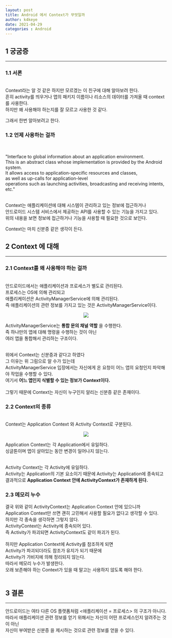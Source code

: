 ```yaml
---
layout: post
title: Android 에서 Context가 무엇일까
author: k4keye
date: 2021-04-29
categories : Android
---
```


## 1 궁굼증
___
### **1.1 서론**
<br/>
Context라는 알 것 같은 하지만 모르겠는 이 친구에 대해 알아보려 한다.<br/>
흔히 activity를 띄우거나  앱의 패키지 이름이나 리소스의 데이터를 가져올 때 context를 사용한다.<br/>
하지만 왜 사용해야 하는지를 잘 모르고 사용한 것 같다.<br/>

그래서 한번 알아보려고 한다.

### **1.2 언제 사용하는 걸까**
<br/>

"Interface to global information about an application environment.<br/>
This is an abstract class whose implementation is provided by the Android system.<br/>
It allows access to application-specific resources and classes, <br/>
as well as up-calls for application-level <br/>
operations such as launching activities, broadcasting and receiving intents, etc."<br/><br/>

Context는 애플리케이션에 대해 시스템이 관리하고 있는 정보에 접근하거나<br/>
안드로이드 시스템 서비스에서 제공하는 API를 사용할 수 있는 기능을 가지고 있다.<br/>
​위의 내용을 보면 정보에 접근하거나 기능을 사용할 때 필요한 것으로 보인다.<br/>

Context는 마치 신분증 같은 생각이 든다.<br/>


## 2 Context 에 대해
___
### **2.1 Context를 왜 사용해야 하는 걸까**
<br/>
안드로이드에서는 애플리케이션과 프로세스가 별도로 관리된다.<br/>
프로세스는 OS에 의해 관리되고<br/>
애플리케이션은 ActivityManagerService에 의해 관리된다.<br/>
즉 애플리케이션의 관련 정보를 가지고 있는 것은 ActivityManagerService이다.<br/>

<p align="center">
    <img src="https://github.com/k4keye/k4keye.github.io/blob/master/images/android/ActivityManagerService.png?raw=true"/>
</p>

ActivityManagerService는 **통합 문의 채널 역할** 을 수행한다.<br/>
즉 하나만의 앱에 대해 명령을 수행하는 것이 아닌<br/>
여러 앱을 통합해서 관리하는 구조이다.<br/>
<br/>

위에서 Context는 신분증과 같다고 하였다<br/>
그 이유는 위 그림으로 알 수가 있는데<br/>
ActivityManagerService 입장에서는 자신에게 온 요청이 어느 앱의 요청인지 파악해야 작업을 수행할 수 있다.<br/>
여기서 **어느 앱인지 식별할 수 있는 정보가 Context이다.** <br/>
<br/>
그렇기 때문에 Context는 자신이 누구인지 알리는 신분증 같은 존재이다. <br/>

### **2.2 Context의 종류**
<br/>
Context는 Application Context 와 Activity Context로 구분된다.<br/>
<p align="center">
    <img src="https://github.com/k4keye/k4keye.github.io/blob/master/images/android/context.png?raw=true"/>
</p>

Application Context는 각 Application에서 유일하다.<br/>
싱글톤이며 앱이 살아있는 동안 변경이 일어나지 않는다.<br/>
<br/>

Activity Context는 각 Activity에 유일하다.<br/>
Activity는 Application의 기본 요소이기 때문에 Activity는 Application에 종속되고<br/>
결과적으로 **Application Context 안에 ActivityContext가 존재하게 된다.**<br/>

### **2.3 메모리 누수**
결국 위와 같이 ActivityContext는 Application Context 안에 있으니까<br/>
Application Context만 쓰면 괜히 고민해서 사용할 필요가 없다고 생각할 수 있다.<br/>
하지만 각 종속을 생각하면 그렇지 않다.<br/>
ActivityContext는 Activity에 종속되어 있다.<br/>
즉 Activity가 파괴되면 ActivityContext도 같이 파괴가 된다.<br/>
<br/>
하지만 Application Context에 Activity를 참조하게 되면<br/>
Activity가 파괴되더라도 참조가 유지가 되기 때문에<br/>
Activity가 가비지에 의해 정리되지 않는다.<br/>
따라서 메모리 누수가 발생한다.<br/>
오래 보존해야 하는 Context가 있을 때 말고는 사용하지 않도록 해야 한다.<br/>
<br/>

## 3 결론
___
안드로이드는 여타 다른 OS 플랫폼처럼 <애플리케이션 = 프로세스> 의 구조가 아니다.<br/>
따라서 애플리케이션 관련 정보를 얻기 위해서는 자신이 어떤 프로세스인지 알려주는 것이 아닌<br/>
자신이 부여받은 신분증 을 제시하는 것으로 관련 정보를 얻을 수 있다.<br/>